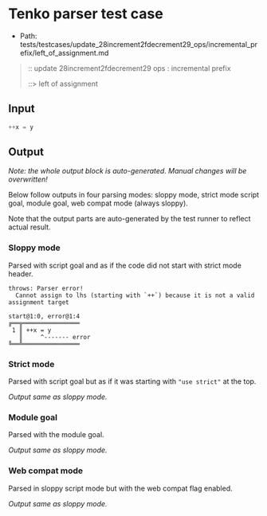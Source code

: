 # Tenko parser test case

- Path: tests/testcases/update_28increment2fdecrement29_ops/incremental_prefix/left_of_assignment.md

> :: update 28increment2fdecrement29 ops : incremental prefix
>
> ::> left of assignment

## Input

`````js
++x = y
`````

## Output

_Note: the whole output block is auto-generated. Manual changes will be overwritten!_

Below follow outputs in four parsing modes: sloppy mode, strict mode script goal, module goal, web compat mode (always sloppy).

Note that the output parts are auto-generated by the test runner to reflect actual result.

### Sloppy mode

Parsed with script goal and as if the code did not start with strict mode header.

`````
throws: Parser error!
  Cannot assign to lhs (starting with `++`) because it is not a valid assignment target

start@1:0, error@1:4
╔══╦════════════════
 1 ║ ++x = y
   ║     ^------- error
╚══╩════════════════

`````

### Strict mode

Parsed with script goal but as if it was starting with `"use strict"` at the top.

_Output same as sloppy mode._

### Module goal

Parsed with the module goal.

_Output same as sloppy mode._

### Web compat mode

Parsed in sloppy script mode but with the web compat flag enabled.

_Output same as sloppy mode._
